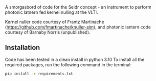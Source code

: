 A smorgasbord of code for the Seidr concept - an instrument to perform photonic latnern fed kernel nulling at the VLTI.

Kernel nuller code courtesy of Frantz Martinache (https://github.com/fmartinache/knuller-sim), and photonic lantern code courtesy of Barnaby Norris (unpublished).

## Installation

Code has been tested in a clean install in python 3.10
To install all the required packages, run the following command in the terminal:

```bash
pip install -r requirements.txt
```